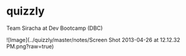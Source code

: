 quizzly
=======

Team Siracha at Dev Bootcamp (DBC)

![Image](../quizzly/master/notes/Screen Shot 2013-04-26 at 12.12.32 PM.png?raw=true)